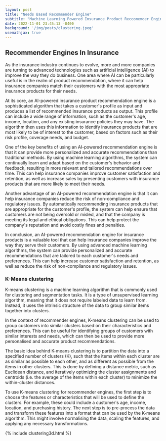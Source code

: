 ```yaml
---
layout: post
title: "Needs Based Recommender Engine"
subtitle: "Machine Learning Powered Insurance Product Reccomemder Engine"
date: 2022-11-01 23:45:13 -0400
background: '/img/posts/clustering.jpeg'
usemathjax: true
---
```


## Recommender Engines In Insurance

As the insurance industry continues to evolve, more and more companies are turning to advanced technologies such as artificial intelligence (AI) to improve the way they do business. One area where AI can be particularly useful is in the realm of product recommendation, where it can help insurance companies match their customers with the most appropriate insurance products for their needs.

At its core, an AI-powered insurance product recommendation engine is a sophisticated algorithm that takes a customer's profile as input and produces a list of recommended insurance products as output. This profile can include a wide range of information, such as the customer's age, income, location, and any existing insurance policies they may have. The algorithm then uses this information to identify insurance products that are most likely to be of interest to the customer, based on factors such as their risk profile, coverage needs, and budget.

One of the key benefits of using an AI-powered recommendation engine is that it can provide more personalized and accurate recommendations than traditional methods. By using machine learning algorithms, the system can continually learn and adapt based on the customer's behavior and feedback, resulting in more relevant and tailored recommendations over time. This can help insurance companies improve customer satisfaction and retention, as well as increase sales by presenting customers with insurance products that are more likely to meet their needs.

Another advantage of an AI-powered recommendation engine is that it can help insurance companies reduce the risk of non-compliance and regulatory issues. By automatically recommending insurance products that are appropriate for the customer's profile, the system can help ensure that customers are not being oversold or misled, and that the company is meeting its legal and ethical obligations. This can help protect the company's reputation and avoid costly fines and penalties.

In conclusion, an AI-powered recommendation engine for insurance products is a valuable tool that can help insurance companies improve the way they serve their customers. By using advanced machine learning algorithms, the system can provide personalized and accurate recommendations that are tailored to each customer's needs and preferences. This can help increase customer satisfaction and retention, as well as reduce the risk of non-compliance and regulatory issues.

### K-Means clustering

K-means clustering is a machine learning algorithm that is commonly used for clustering and segmentation tasks. It is a type of unsupervised learning algorithm, meaning that it does not require labeled data to learn from. Instead, it uses the intrinsic structure of the data to group similar items together into clusters.

In the context of recommender engines, K-means clustering can be used to group customers into similar clusters based on their characteristics and preferences. This can be useful for identifying groups of customers with similar interests and needs, which can then be used to provide more personalised and accurate product recommendations.

The basic idea behind K-means clustering is to partition the data into a specified number of clusters (K), such that the items within each cluster are as similar as possible to each other, and as different as possible from the items in other clusters. This is done by defining a distance metric, such as Euclidean distance, and iteratively optimizing the cluster assignments and centroids (i.e. the average of the items within each cluster) to minimize the within-cluster distances.

To use K-means clustering for recommender engines, the first step is to choose the features or characteristics that will be used to define the clusters. For example, these could include a customer's age, income, location, and purchasing history. The next step is to pre-process the data and transform these features into a format that can be used by the K-means algorithm. This might involve normalising the data, scaling the features, and applying any necessary transformations.

{% include clustering3d.html %}


